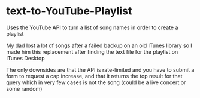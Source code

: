 # text-to-YouTube-Playlist
Uses the YouTube API to turn a list of song names in order to create a playlist

My dad lost a lot of songs after a failed backup on an old ITunes library so I made him this replacement after finding the text file for the playlist on ITunes Desktop

The only downsides are that the API is rate-limited and you have to submit a form to request a cap increase, and that it returns the top result for that query which in very few cases is not the song (could be a live concert or some random)
